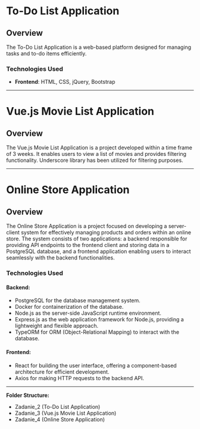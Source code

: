 # To-Do List Application

## Overview

The To-Do List Application is a web-based platform designed for managing tasks and to-do items efficiently.

### Technologies Used
- **Frontend**: HTML, CSS, jQuery, Bootstrap

---

# Vue.js Movie List Application

## Overview

The Vue.js Movie List Application is a project developed within a time frame of 3 weeks. It enables users to view a list of movies and provides filtering functionality. Underscore library has been utilized for filtering purposes.

---

# Online Store Application

## Overview

The Online Store Application is a project focused on developing a server-client system for effectively managing products and orders within an online store. The system consists of two applications: a backend responsible for providing API endpoints to the frontend client and storing data in a PostgreSQL database, and a frontend application enabling users to interact seamlessly with the backend functionalities.

### Technologies Used

#### Backend:
- PostgreSQL for the database management system.
- Docker for containerization of the database.
- Node.js as the server-side JavaScript runtime environment.
- Express.js as the web application framework for Node.js, providing a lightweight and flexible approach.
- TypeORM for ORM (Object-Relational Mapping) to interact with the database.

#### Frontend:
- React for building the user interface, offering a component-based architecture for efficient development.
- Axios for making HTTP requests to the backend API.

---

**Folder Structure:**
- Zadanie_2 (To-Do List Application)
- Zadanie_3 (Vue.js Movie List Application)
- Zadanie_4 (Online Store Application)
